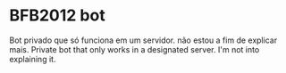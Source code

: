 # BFB2012 bot
Bot privado que só funciona em um servidor. não estou a fim de explicar mais.
Private bot that only works in a designated server. I'm not into explaining it.
